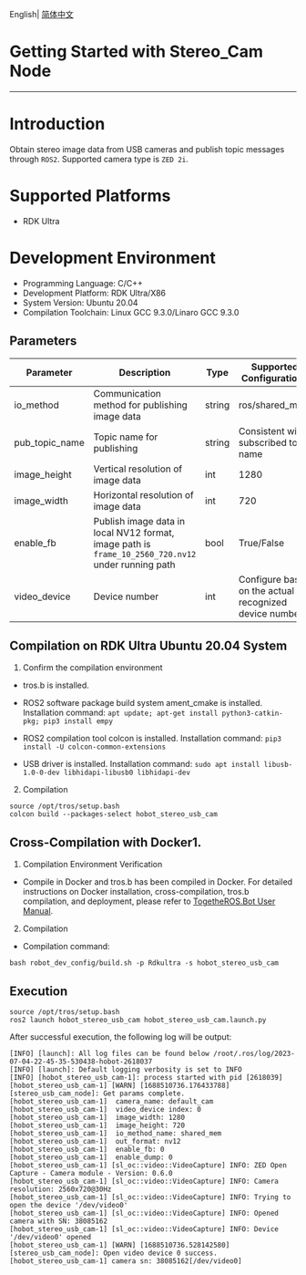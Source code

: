 English| [简体中文](./README_cn.md)

# Getting Started with Stereo_Cam Node
---

# Introduction

Obtain stereo image data from USB cameras and publish topic messages through `ROS2`. Supported camera type is `ZED 2i`.

# Supported Platforms

- RDK Ultra

# Development Environment

- Programming Language: C/C++
- Development Platform: RDK Ultra/X86
- System Version: Ubuntu 20.04
- Compilation Toolchain: Linux GCC 9.3.0/Linaro GCC 9.3.0

## Parameters

| Parameter | Description | Type | Supported Configurations | Mandatory | Default Value |
| --------- | ----------- | ---- | ------------------------ | --------- | ------------- |
| io_method | Communication method for publishing image data | string | ros/shared_mem | No | shared_mem |
| pub_topic_name | Topic name for publishing | string | Consistent with subscribed topic name | No | hbmem_stereo_img |
| image_height | Vertical resolution of image data | int | 1280 | No | 1280 |
| image_width | Horizontal resolution of image data | int | 720 | No | 720 |
| enable_fb | Publish image data in local NV12 format, image path is `frame_10_2560_720.nv12` under running path | bool | True/False | No | False |
| video_device | Device number | int | Configure based on the actual recognized device number | No | 0 |

## Compilation on RDK Ultra Ubuntu 20.04 System

1. Confirm the compilation environment

- tros.b is installed.

- ROS2 software package build system ament_cmake is installed. Installation command: `apt update; apt-get install python3-catkin-pkg; pip3 install empy`

- ROS2 compilation tool colcon is installed. Installation command: `pip3 install -U colcon-common-extensions`

- USB driver is installed. Installation command: `sudo apt install libusb-1.0-0-dev libhidapi-libusb0 libhidapi-dev`

2. Compilation

```shell
source /opt/tros/setup.bash
colcon build --packages-select hobot_stereo_usb_cam
```

## Cross-Compilation with Docker1. 

1. Compilation Environment Verification

- Compile in Docker and tros.b has been compiled in Docker. For detailed instructions on Docker installation, cross-compilation, tros.b compilation, and deployment, please refer to [TogetheROS.Bot User Manual](https://developer.horizon.ai/api/v1/fileData/documents_tros/quick_start/cross_compile.html#).

2. Compilation

- Compilation command:

```shell
bash robot_dev_config/build.sh -p Rdkultra -s hobot_stereo_usb_cam
```

## Execution

```shell
source /opt/tros/setup.bash
ros2 launch hobot_stereo_usb_cam hobot_stereo_usb_cam.launch.py
```

After successful execution, the following log will be output:

```shell
[INFO] [launch]: All log files can be found below /root/.ros/log/2023-07-04-22-45-35-530438-hobot-2618037
[INFO] [launch]: Default logging verbosity is set to INFO
[INFO] [hobot_stereo_usb_cam-1]: process started with pid [2618039]
[hobot_stereo_usb_cam-1] [WARN] [1688510736.176433788] [stereo_usb_cam_node]: Get params complete.
[hobot_stereo_usb_cam-1]  camera_name: default_cam
[hobot_stereo_usb_cam-1]  video_device index: 0
[hobot_stereo_usb_cam-1]  image_width: 1280
[hobot_stereo_usb_cam-1]  image_height: 720
[hobot_stereo_usb_cam-1]  io_method_name: shared_mem
[hobot_stereo_usb_cam-1]  out_format: nv12
[hobot_stereo_usb_cam-1]  enable_fb: 0
[hobot_stereo_usb_cam-1]  enable_dump: 0
[hobot_stereo_usb_cam-1] [sl_oc::video::VideoCapture] INFO: ZED Open Capture - Camera module - Version: 0.6.0
[hobot_stereo_usb_cam-1] [sl_oc::video::VideoCapture] INFO: Camera resolution: 2560x720@30Hz
[hobot_stereo_usb_cam-1] [sl_oc::video::VideoCapture] INFO: Trying to open the device '/dev/video0'
[hobot_stereo_usb_cam-1] [sl_oc::video::VideoCapture] INFO: Opened camera with SN: 38085162
[hobot_stereo_usb_cam-1] [sl_oc::video::VideoCapture] INFO: Device '/dev/video0' opened
[hobot_stereo_usb_cam-1] [WARN] [1688510736.528142580] [stereo_usb_cam_node]: Open video device 0 success.
[hobot_stereo_usb_cam-1] camera sn: 38085162[/dev/video0]
```
